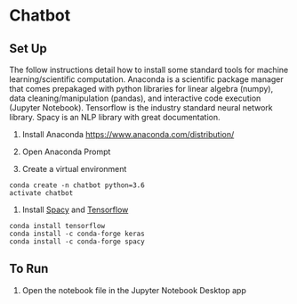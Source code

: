 # Chatbot

## Set Up
The follow instructions detail how to install some standard tools for machine learning/scientific computation. Anaconda is a scientific package manager that comes prepakaged with python libraries for linear algebra (numpy), data cleaning/manipulation (pandas), and interactive code execution (Jupyter Notebook). Tensorflow is the industry standard neural network library. Spacy is an NLP library with great documentation. 
 1. Install Anaconda 
  https://www.anaconda.com/distribution/

 1. Open Anaconda Prompt
 
 1. Create a virtual environment
  ```
  conda create -n chatbot python=3.6
  activate chatbot
  ```

 1. Install [Spacy](https://spacy.io/usage) and [Tensorflow]()

  ```
  conda install tensorflow
  conda install -c conda-forge keras
  conda install -c conda-forge spacy
  ```
  ## To Run
  1. Open the notebook file in the Jupyter Notebook Desktop app
  
